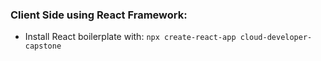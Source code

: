### Client Side using React Framework:

- Install React boilerplate with: 
``` npx create-react-app cloud-developer-capstone ```


